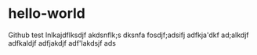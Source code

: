 # hello-world
Github test
lnlkajdflksdjf 
akdsnflk;s
dksnfa
fosdjf;adsifj
adfkja'dkf
ad;alkdjf
adfkaldjf
adfjakdjf
adf'lakdsjf
ads
